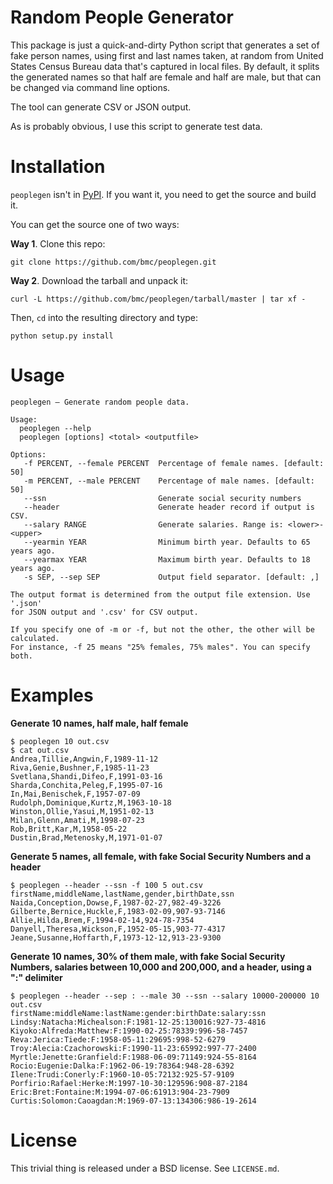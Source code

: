 # Random People Generator

This package is just a quick-and-dirty Python script that generates a set of
fake person names, using first and last names taken, at random from United
States Census Bureau data that's captured in local files. By default, it splits
the generated names so that half are female and half are male, but that can be
changed via command line options.

The tool can generate CSV or JSON output.

As is probably obvious, I use this script to generate test data.

# Installation

`peoplegen` isn't in [PyPI](https://pypi.python.org/pypi). If you want it,
you need to get the source and build it.

You can get the source one of two ways:

**Way 1**. Clone this repo:

```
git clone https://github.com/bmc/peoplegen.git
```

**Way 2**. Download the tarball and unpack it:

```
curl -L https://github.com/bmc/peoplegen/tarball/master | tar xf -
```

Then, `cd` into the resulting directory and type:

```
python setup.py install
```

# Usage

```
peoplegen — Generate random people data.

Usage:
  peoplegen --help
  peoplegen [options] <total> <outputfile>

Options:
   -f PERCENT, --female PERCENT  Percentage of female names. [default: 50]
   -m PERCENT, --male PERCENT    Percentage of male names. [default: 50]
   --ssn                         Generate social security numbers
   --header                      Generate header record if output is CSV.
   --salary RANGE                Generate salaries. Range is: <lower>-<upper>
   --yearmin YEAR                Minimum birth year. Defaults to 65 years ago.
   --yearmax YEAR                Maximum birth year. Defaults to 18 years ago.
   -s SEP, --sep SEP             Output field separator. [default: ,]

The output format is determined from the output file extension. Use '.json'
for JSON output and '.csv' for CSV output.

If you specify one of -m or -f, but not the other, the other will be calculated.
For instance, -f 25 means "25% females, 75% males". You can specify both.
```

# Examples

**Generate 10 names, half male, half female**

```
$ peoplegen 10 out.csv
$ cat out.csv
Andrea,Tillie,Angwin,F,1989-11-12
Riva,Genie,Bushner,F,1985-11-23
Svetlana,Shandi,Difeo,F,1991-03-16
Sharda,Conchita,Peleg,F,1995-07-16
In,Mai,Benischek,F,1957-07-09
Rudolph,Dominique,Kurtz,M,1963-10-18
Winston,Ollie,Yasui,M,1951-02-13
Milan,Glenn,Amati,M,1998-07-23
Rob,Britt,Kar,M,1958-05-22
Dustin,Brad,Metenosky,M,1971-01-07
```

**Generate 5 names, all female, with fake Social Security Numbers and a header**

```
$ peoplegen --header --ssn -f 100 5 out.csv
firstName,middleName,lastName,gender,birthDate,ssn
Naida,Conception,Dowse,F,1987-02-27,982-49-3226
Gilberte,Bernice,Huckle,F,1983-02-09,907-93-7146
Allie,Hilda,Brem,F,1994-02-14,924-78-7354
Danyell,Theresa,Wickson,F,1952-05-15,903-77-4317
Jeane,Susanne,Hoffarth,F,1973-12-12,913-23-9300
```

**Generate 10 names, 30% of them male, with fake Social Security Numbers,
salaries between 10,000 and 200,000, and a header, using a ":" delimiter**

```
$ peoplegen --header --sep : --male 30 --ssn --salary 10000-200000 10 out.csv
firstName:middleName:lastName:gender:birthDate:salary:ssn
Lindsy:Natacha:Michealson:F:1981-12-25:130016:927-73-4816
Kiyoko:Alfreda:Matthew:F:1990-02-25:78339:996-58-7457
Reva:Jerica:Tiede:F:1958-05-11:29695:998-52-6279
Troy:Alecia:Czachorowski:F:1990-11-23:65992:997-77-2400
Myrtle:Jenette:Granfield:F:1988-06-09:71149:924-55-8164
Rocio:Eugenie:Dalka:F:1962-06-19:78364:948-28-6392
Ilene:Trudi:Conerly:F:1960-10-05:72132:925-57-9109
Porfirio:Rafael:Herke:M:1997-10-30:129596:908-87-2184
Eric:Bret:Fontaine:M:1994-07-06:61913:904-23-7909
Curtis:Solomon:Caoagdan:M:1969-07-13:134306:986-19-2614
```

# License

This trivial thing is released under a BSD license. See `LICENSE.md`.
